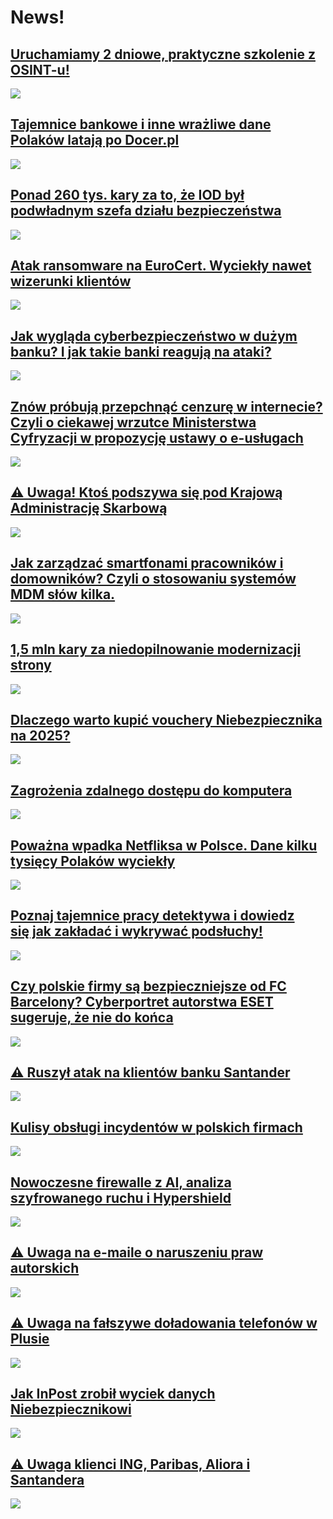 # News!

## [Uruchamiamy 2 dniowe, praktyczne szkolenie z OSINT-u!](https://web.archive.org/web/20250222063945/https://niebezpiecznik.pl/post/uruchamiamy-2-dniowe-praktyczne-szkolenie-z-osint-u/)
<img src="https://web.archive.org/web/20250222063945im_/https://niebezpiecznik.pl/wp-content/uploads/2024/01/szkolenie-osint-2-dni-150x150.jpg">

## [Tajemnice bankowe i inne wrażliwe dane Polaków latają po Docer.pl](https://web.archive.org/web/20250222063945/https://niebezpiecznik.pl/post/tajemnice-bankowe-i-inne-wrazliwe-dane-polakow-lataja-po-docer-pl/)
<img src="https://web.archive.org/web/20250222063945im_/https://niebezpiecznik.pl/wp-content/uploads/2025/02/listy-oper-wyszuk-600x292.png">

## [Ponad 260 tys. kary za to, że IOD był podwładnym szefa działu bezpieczeństwa](https://web.archive.org/web/20250222063945/https://niebezpiecznik.pl/post/ponad-260-tys-kary-za-to-ze-iod-byl-podwladnym-szefa-dzialu-bezpieczenstwa/)
<img src="https://web.archive.org/web/20250222063945im_/https://niebezpiecznik.pl/wp-content/uploads/2025/01/9heqew-150x150.jpg">

## [Atak ransomware na EuroCert. Wyciekły nawet wizerunki klientów](https://web.archive.org/web/20250222063945/https://niebezpiecznik.pl/post/atak-ransomware-na-eurocert-wyciekly-nawet-wizerunki-klientow/)
<img src="https://web.archive.org/web/20250222063945im_/https://niebezpiecznik.pl/wp-content/uploads/2025/01/swl-euroc-150x150.png">

## [Jak wygląda cyberbezpieczeństwo w dużym banku? I jak takie banki reagują na ataki?](https://web.archive.org/web/20250222063945/https://niebezpiecznik.pl/post/cyberbezpieczenstwo-duze-banki/)
<img src="https://web.archive.org/web/20250222063945im_/https://niebezpiecznik.pl/wp-content/uploads/2025/01/hsbc-title2-150x150.jpg">

## [Znów próbują przepchnąć cenzurę w internecie? Czyli o ciekawej wrzutce Ministerstwa Cyfryzacji w propozycję ustawy o e-usługach](https://web.archive.org/web/20250222063945/https://niebezpiecznik.pl/post/znow-probuja-przepchnac-cenzure-w-internecie-czyli-o-ciekawej-wrzutce-ministerstwa-cyfryzacji-w-propozycje-ustawy-o-e-uslugach/)
<img src="https://web.archive.org/web/20250222063945im_/https://niebezpiecznik.pl/wp-content/uploads/2025/01/RCL-150x150.png">

## [⚠️ Uwaga! Ktoś podszywa się pod Krajową Administrację Skarbową](https://web.archive.org/web/20250222063945/https://niebezpiecznik.pl/post/uwaga-ktos-podszywa-sie-pod-krajowa-administracje-skarbowa/)
<img src="https://web.archive.org/web/20250222063945im_/https://niebezpiecznik.pl/wp-content/uploads/2025/01/KAS-scam-150x150.jpg">

## [Jak zarządzać smartfonami pracowników i domowników? Czyli o stosowaniu systemów MDM słów kilka.](https://web.archive.org/web/20250222063945/https://niebezpiecznik.pl/post/jak-zarzadzac-smartfonami-pracownikow-i-domownikow-czyli-o-stosowaniu-systemow-mdm-slow-kilka/)
<img src="https://web.archive.org/web/20250222063945im_/https://niebezpiecznik.pl/wp-content/uploads/2021/06/podcast-logo-jpg.001-150x150.jpeg">

## [1,5 mln kary za niedopilnowanie modernizacji strony](https://web.archive.org/web/20250222063945/https://niebezpiecznik.pl/post/15-mln-kary-za-niedopilnowanie-modernizacji-strony/)
<img src="https://web.archive.org/web/20250222063945im_/https://niebezpiecznik.pl/wp-content/uploads/2024/12/OIG1.f2f1FONx60bmq3te7u8v-150x150.jpg">

## [Dlaczego warto kupić vouchery Niebezpiecznika na 2025?](https://web.archive.org/web/20250222063945/https://niebezpiecznik.pl/post/dlaczego-warto-kupic-vouchery-niebezpiecznika-na-2025/)
<img src="https://web.archive.org/web/20250222063945im_/https://niebezpiecznik.pl/wp-content/uploads/2022/11/sdr-szkolenie-150x150.jpg">

## [Zagrożenia zdalnego dostępu do komputera](https://web.archive.org/web/20250222063945/https://niebezpiecznik.pl/post/zagrozenia-zdalnego-dostepu-do-komputera/)
<img src="https://web.archive.org/web/20250222063945im_/https://niebezpiecznik.pl/wp-content/uploads/2021/06/podcast-logo-jpg.001-150x150.jpeg">

## [Poważna wpadka Netfliksa w Polsce. Dane kilku tysięcy Polaków wyciekły](https://web.archive.org/web/20250222063945/https://niebezpiecznik.pl/post/powazna-wpadka-netfliksa-w-polsce-dane-kilku-tysiecy-polakow-wyciekly/)
<img src="https://web.archive.org/web/20250222063945im_/https://niebezpiecznik.pl/wp-content/uploads/2024/12/netflix-hacked-150x150.jpg">

## [Poznaj tajemnice pracy detektywa i dowiedz się jak zakładać i wykrywać podsłuchy!](https://web.archive.org/web/20250222063945/https://niebezpiecznik.pl/post/tajemnice-pracy-detektywa/)
<img src="https://web.archive.org/web/20250222063945im_/https://niebezpiecznik.pl/wp-content/uploads/2024/12/detektyw-wide-150x150.jpg">

## [Czy polskie firmy są bezpieczniejsze od FC Barcelony? Cyberportret autorstwa ESET sugeruje, że nie do końca](https://web.archive.org/web/20250222063945/https://niebezpiecznik.pl/post/czy-polskie-firmy-sa-bezpieczniejsze-od-fc-barcelony-cyberportret-autorstwa-eset-sugeruje-ze-nie-do-konca/)
<img src="https://web.archive.org/web/20250222063945im_/https://niebezpiecznik.pl/wp-content/uploads/2024/10/higiena-150x150.png">

## [⚠️ Ruszył atak na klientów banku Santander](https://web.archive.org/web/20250222063945/https://niebezpiecznik.pl/post/ruszyl-atak-na-klientow-banku-santander/)
<img src="https://web.archive.org/web/20250222063945im_/https://niebezpiecznik.pl/wp-content/uploads/2024/11/cyberalert-santader-150x150.jpg">

## [Kulisy obsługi incydentów w polskich firmach](https://web.archive.org/web/20250222063945/https://niebezpiecznik.pl/post/jak-poprawnie-obslugiwac-incydenty/)
<img src="https://web.archive.org/web/20250222063945im_/https://niebezpiecznik.pl/wp-content/uploads/2024/10/incydent2-150x150.jpg">

## [Nowoczesne firewalle z AI, analiza szyfrowanego ruchu i Hypershield](https://web.archive.org/web/20250222063945/https://niebezpiecznik.pl/post/nowoczesne-firewalle-z-ai-analiza-szyfrowanego-ruchu-i-hypershield/)
<img src="https://web.archive.org/web/20250222063945im_/https://niebezpiecznik.pl/wp-content/uploads/2021/06/podcast-logo-jpg.001-150x150.jpeg">

## [⚠️ Uwaga na e-maile o naruszeniu praw autorskich](https://web.archive.org/web/20250222063945/https://niebezpiecznik.pl/post/uwaga-na-e-maile-o-naruszeniu-praw-autorskich/)
<img src="https://web.archive.org/web/20250222063945im_/https://niebezpiecznik.pl/wp-content/uploads/2024/10/prawa-autorskie-cyberalert-150x150.jpg">

## [⚠️ Uwaga na fałszywe doładowania telefonów w Plusie](https://web.archive.org/web/20250222063945/https://niebezpiecznik.pl/post/uwaga-na-falszywe-doladowania-telefonow-w-plusie/)
<img src="https://web.archive.org/web/20250222063945im_/https://niebezpiecznik.pl/wp-content/uploads/2024/10/cyberalert_plus-150x150.jpg">

## [Jak InPost zrobił wyciek danych Niebezpiecznikowi](https://web.archive.org/web/20250222063945/https://niebezpiecznik.pl/post/jak-inpost-zrobil-wyciek-danych-niebezpiecznikowi/)
<img src="https://web.archive.org/web/20250222063945im_/https://niebezpiecznik.pl/wp-content/uploads/2024/10/paczkomat-wyciek-150x150.jpg">

## [⚠️ Uwaga klienci ING, Paribas, Aliora i Santandera](https://web.archive.org/web/20250222063945/https://niebezpiecznik.pl/post/uwaga-klienci-ing-3/)
<img src="https://web.archive.org/web/20250222063945im_/https://niebezpiecznik.pl/wp-content/uploads/2024/10/cyberalert-ing-600x337.jpg">

